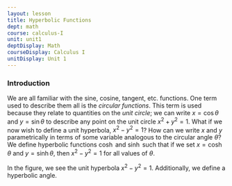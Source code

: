 ```yaml
---
layout: lesson
title: Hyperbolic Functions
dept: math
course: calculus-I
unit: unit1
deptDisplay: Math
courseDisplay: Calculus I
unitDisplay: Unit 1
---
```


### Introduction
We are all familiar with the sine, cosine, tangent, etc. functions. One term used to describe them all is the *circular functions*. This term is used because they relate to quantities on the *unit circle*; we can write $x = \cos\theta$ and $y = \sin\theta$ to describe any point on the unit circle $x^2+y^2 = 1$. What if we now wish to define a unit hyperbola, $x^2 - y^2 = 1$? How can we write $x$ and $y$ parametrically in terms of some variable analogous to the circular angle $\theta$? We define hyperbolic functions $\cosh$ and $\sinh$ such that if we set $x = \cosh \theta$ and $y = \sinh\theta$, then $x^2 - y^2 = 1$ for all values of $\theta$. 

In the figure, we see the unit hyperbola $x^2 - y^2 = 1$. Additionally, we define a hyperbolic angle. 



